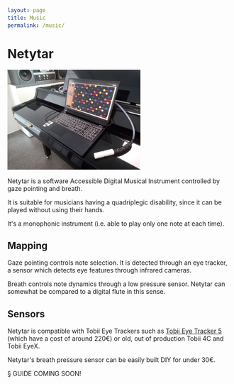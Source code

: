 ```yaml
layout: page
title: Music
permalink: /music/
```

# Netytar

<img title="" src="images/Netytar_comp.jpg" alt="Neeq" width="300" data-align="center">

Netytar is a software Accessible Digital Musical Instrument controlled by gaze pointing and breath.

It is suitable for musicians having a quadriplegic disability, since it can be played without using their hands.

It's a monophonic instrument (i.e. able to play only one note at each time).

## Mapping

Gaze pointing controls note selection. It is detected through an eye tracker, a sensor which detects eye features through infrared cameras.

Breath controls note dynamics through a low pressure sensor. Netytar can somewhat be compared to a digital flute in this sense.

## Sensors

Netytar is compatible with Tobii Eye Trackers such as [Tobii Eye Tracker 5](https://gaming.tobii.com/product/eye-tracker-5/) (which have a cost of around 220€) or old, out of production Tobii 4C and Tobii EyeX.

Netytar's breath pressure sensor can be easily built DIY for under 30€.

§ GUIDE COMING SOON!
